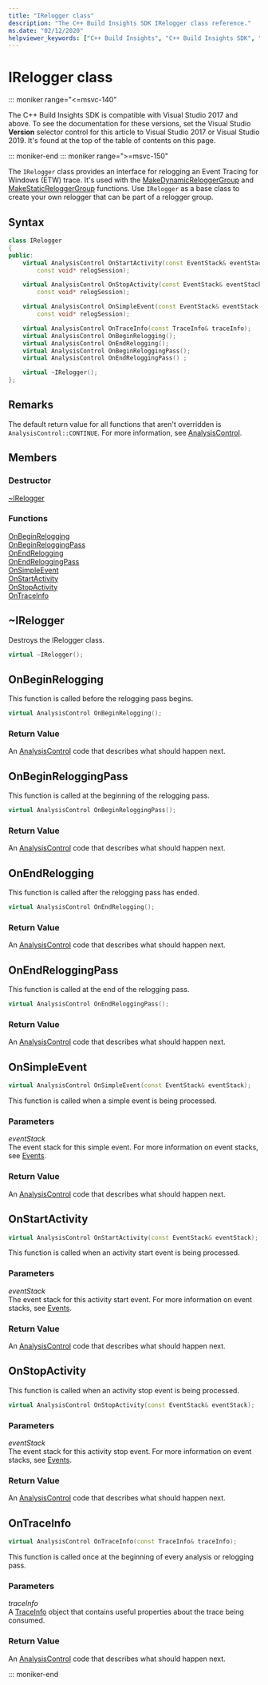 ```yaml
---
title: "IRelogger class"
description: "The C++ Build Insights SDK IRelogger class reference."
ms.date: "02/12/2020"
helpviewer_keywords: ["C++ Build Insights", "C++ Build Insights SDK", "IRelogger", "throughput analysis", "build time analysis", "vcperf.exe"]
---
```

# IRelogger class

::: moniker range="<=msvc-140"

The C++ Build Insights SDK is compatible with Visual Studio 2017 and above. To see the documentation for these versions, set the Visual Studio **Version** selector control for this article to Visual Studio 2017 or Visual Studio 2019. It's found at the top of the table of contents on this page.

::: moniker-end
::: moniker range=">=msvc-150"

The `IRelogger` class provides an interface for relogging an Event Tracing for Windows (ETW) trace. It's used with the [MakeDynamicReloggerGroup](../functions/make-dynamic-relogger-group.md) and [MakeStaticReloggerGroup](../functions/make-static-analyzer-group.md) functions. Use `IRelogger` as a base class to create your own relogger that can be part of a relogger group.

## Syntax

```cpp
class IRelogger
{
public:
    virtual AnalysisControl OnStartActivity(const EventStack& eventStack,
        const void* relogSession);

    virtual AnalysisControl OnStopActivity(const EventStack& eventStack,
        const void* relogSession);

    virtual AnalysisControl OnSimpleEvent(const EventStack& eventStack,
        const void* relogSession);

    virtual AnalysisControl OnTraceInfo(const TraceInfo& traceInfo);
    virtual AnalysisControl OnBeginRelogging();
    virtual AnalysisControl OnEndRelogging();
    virtual AnalysisControl OnBeginReloggingPass();
    virtual AnalysisControl OnEndReloggingPass() ;

    virtual ~IRelogger();
};
```

## Remarks

The default return value for all functions that aren't overridden is `AnalysisControl::CONTINUE`. For more information, see [AnalysisControl](analysis-control-enum-class.md).

## Members

### Destructor

[~IRelogger](#irelogger-destructor)

### Functions

[OnBeginRelogging](#on-begin-relogging)\
[OnBeginReloggingPass](#on-begin-relogging-pass)\
[OnEndRelogging](#on-end-relogging)\
[OnEndReloggingPass](#on-end-relogging-pass)\
[OnSimpleEvent](#on-simple-event)\
[OnStartActivity](#on-start-activity)\
[OnStopActivity](#on-stop-activity)\
[OnTraceInfo](#on-trace-info)

## <a name="irelogger-destructor"></a> ~IRelogger

Destroys the IRelogger class.

```cpp
virtual ~IRelogger();
```

## <a name="on-begin-relogging"></a> OnBeginRelogging

This function is called before the relogging pass begins.

```cpp
virtual AnalysisControl OnBeginRelogging();
```

### Return Value

An [AnalysisControl](analysis-control-enum-class.md) code that describes what should happen next.

## <a name="on-begin-relogging-pass"></a> OnBeginReloggingPass

This function is called at the beginning of the relogging pass.

```cpp
virtual AnalysisControl OnBeginReloggingPass();
```

### Return Value

An [AnalysisControl](analysis-control-enum-class.md) code that describes what should happen next.

## <a name="on-end-relogging"></a> OnEndRelogging

This function is called after the relogging pass has ended.

```cpp
virtual AnalysisControl OnEndRelogging();
```

### Return Value

An [AnalysisControl](analysis-control-enum-class.md) code that describes what should happen next.

## <a name="on-end-relogging-pass"></a> OnEndReloggingPass

This function is called at the end of the relogging pass.

```cpp
virtual AnalysisControl OnEndReloggingPass();
```

### Return Value

An [AnalysisControl](analysis-control-enum-class.md) code that describes what should happen next.

## <a name="on-simple-event"></a> OnSimpleEvent

```cpp
virtual AnalysisControl OnSimpleEvent(const EventStack& eventStack);
```

This function is called when a simple event is being processed.

### Parameters

*eventStack*\
The event stack for this simple event. For more information on event stacks, see [Events](../event-table.md).

### Return Value

An [AnalysisControl](analysis-control-enum-class.md) code that describes what should happen next.

## <a name="on-start-activity"></a> OnStartActivity

```cpp
virtual AnalysisControl OnStartActivity(const EventStack& eventStack);
```

This function is called when an activity start event is being processed.

### Parameters

*eventStack*\
The event stack for this activity start event. For more information on event stacks, see [Events](../event-table.md).

### Return Value

An [AnalysisControl](analysis-control-enum-class.md) code that describes what should happen next.

## <a name="on-stop-activity"></a> OnStopActivity

This function is called when an activity stop event is being processed.

```cpp
virtual AnalysisControl OnStopActivity(const EventStack& eventStack);
```

### Parameters

*eventStack*\
The event stack for this activity stop event. For more information on event stacks, see [Events](../event-table.md).

### Return Value

An [AnalysisControl](analysis-control-enum-class.md) code that describes what should happen next.

## <a name="on-trace-info"></a> OnTraceInfo

```cpp
virtual AnalysisControl OnTraceInfo(const TraceInfo& traceInfo);
```

This function is called once at the beginning of every analysis or relogging pass.

### Parameters

*traceInfo*\
A [TraceInfo](../cpp-event-data-types/trace-info.md) object that contains useful properties about the trace being consumed.

### Return Value

An [AnalysisControl](analysis-control-enum-class.md) code that describes what should happen next.

::: moniker-end
